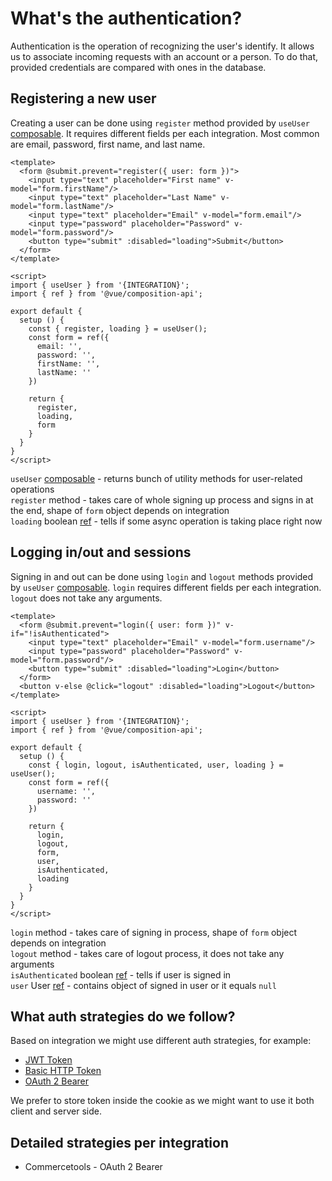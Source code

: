 # What's the authentication?
Authentication is the operation of recognizing the user's identify. It allows us to associate incoming requests with an account or a person. To do that, provided credentials are compared with ones in the database.

## Registering a new user
Creating a user can be done using `register` method provided by `useUser` [composable](https://v3.vuejs.org/guide/composition-api-introduction.html#basics-of-composition-api). It requires different fields per each integration. Most common are email, password, first name, and last name.   
```vue
<template>
  <form @submit.prevent="register({ user: form })">
    <input type="text" placeholder="First name" v-model="form.firstName"/>
    <input type="text" placeholder="Last Name" v-model="form.lastName"/>
    <input type="text" placeholder="Email" v-model="form.email"/>
    <input type="password" placeholder="Password" v-model="form.password"/>
    <button type="submit" :disabled="loading">Submit</button>
  </form>
</template>

<script>
import { useUser } from '{INTEGRATION}';
import { ref } from '@vue/composition-api';

export default {
  setup () {
    const { register, loading } = useUser();
    const form = ref({
      email: '',
      password: '',
      firstName: '',
      lastName: ''
    })

    return {
      register,
      loading,
      form
    }
  }
}
</script>
```
`useUser` [composable](https://v3.vuejs.org/guide/composition-api-introduction.html#basics-of-composition-api) - returns bunch of utility methods for user-related operations   
`register` method - takes care of whole signing up process and signs in at the end, shape of `form` object depends on integration    
`loading` boolean [ref](https://v3.vuejs.org/api/refs-api.html#ref) - tells if some async operation is taking place right now

## Logging in/out and sessions
Signing in and out can be done using `login` and `logout` methods provided by `useUser` [composable](https://v3.vuejs.org/guide/composition-api-introduction.html#basics-of-composition-api). `login` requires different fields per each integration. `logout` does not take any arguments.
```vue
<template>
  <form @submit.prevent="login({ user: form })" v-if="!isAuthenticated">
    <input type="text" placeholder="Email" v-model="form.username"/>
    <input type="password" placeholder="Password" v-model="form.password"/>
    <button type="submit" :disabled="loading">Login</button>
  </form>
  <button v-else @click="logout" :disabled="loading">Logout</button>
</template>

<script>
import { useUser } from '{INTEGRATION}';
import { ref } from '@vue/composition-api';

export default {
  setup () {
    const { login, logout, isAuthenticated, user, loading } = useUser();
    const form = ref({
      username: '',
      password: ''
    })

    return {
      login,
      logout,
      form,
      user,
      isAuthenticated,
      loading
    }
  }
}
</script>
```
`login` method - takes care of signing in process, shape of `form` object depends on integration   
`logout` method - takes care of logout process, it does not take any arguments   
`isAuthenticated` boolean [ref](https://v3.vuejs.org/api/refs-api.html#ref) - tells if user is signed in   
`user` User [ref](https://v3.vuejs.org/api/refs-api.html#ref) - contains object of signed in user or it equals `null`   

## What auth strategies do we follow?
Based on integration we might use different auth strategies, for example:
- [JWT Token](https://jwt.io/introduction)
- [Basic HTTP Token](https://developer.mozilla.org/en-US/docs/Web/HTTP/Authentication)
- [OAuth 2 Bearer](https://oauth.net/2/bearer-tokens/)

We prefer to store token inside the cookie as we might want to use it both client and server side.

## Detailed strategies per integration
- Commercetools - OAuth 2 Bearer
